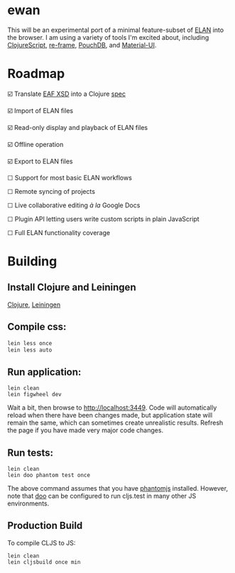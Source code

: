 # ewan

This will be an experimental port of a minimal feature-subset of [ELAN](https://tla.mpi.nl/tools/tla-tools/elan/) into the browser. I am using a variety of tools I'm excited about, including [ClojureScript](https://clojurescript.org/),  [re-frame](https://github.com/Day8/re-frame), [PouchDB](https://pouchdb.com/), and [Material-UI](http://www.material-ui.com/).

# Roadmap

☑️ Translate [EAF XSD](http://www.mpi.nl/tools/elan/EAFv3.0.xsd) into a Clojure [spec](https://clojure.org/guides/spec)

☑️ Import of ELAN files

☑️ Read-only display and playback of ELAN files

☑️ Offline operation

☑️ Export to ELAN files

☐ Support for most basic ELAN workflows

☐ Remote syncing of projects

☐ Live collaborative editing *à la* Google Docs

☐ Plugin API letting users write custom scripts in plain JavaScript

☐ Full ELAN functionality coverage

# Building

## Install Clojure and Leiningen

[Clojure](https://clojure.org/guides/getting_started#_clojure_installer_and_cli_tools), [Leiningen](https://github.com/technomancy/leiningen)

## Compile css:

```sh
lein less once 
lein less auto
```

## Run application:

```
lein clean
lein figwheel dev
```

Wait a bit, then browse to [http://localhost:3449](http://localhost:3449). Code will automatically reload when there have been changes made, but application state will remain the same, which can sometimes create unrealistic results. Refresh the page if you have made very major code changes.

## Run tests:

```
lein clean
lein doo phantom test once
```

The above command assumes that you have [phantomjs](https://www.npmjs.com/package/phantomjs) installed. However, note that [doo](https://github.com/bensu/doo) can be configured to run cljs.test in many other JS environments.

## Production Build

To compile CLJS to JS:

```
lein clean
lein cljsbuild once min
```
